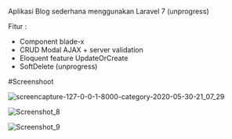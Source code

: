 Aplikasi Blog sederhana menggunakan Laravel 7 (unprogress)

Fitur  : 
- Component blade-x
- CRUD Modal AJAX + server validation
- Eloquent feature UpdateOrCreate
- SoftDelete (unprogress)


#Screenshoot

![screencapture-127-0-0-1-8000-category-2020-05-30-21_07_29](https://user-images.githubusercontent.com/15800599/83330526-ae96f680-a2b9-11ea-93fc-e1fe1d9de35c.png)

![Screenshot_8](https://user-images.githubusercontent.com/15800599/83330548-d5552d00-a2b9-11ea-8ecf-fd05e857d848.png)

![Screenshot_9](https://user-images.githubusercontent.com/15800599/83330569-fd449080-a2b9-11ea-8670-81e655620030.png)
